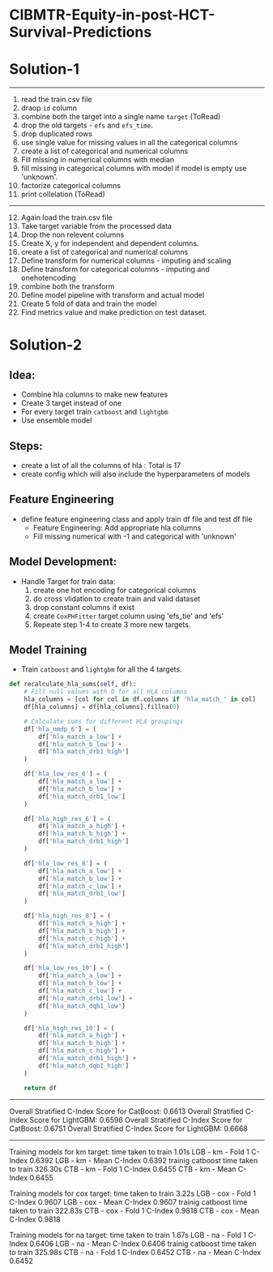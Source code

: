 # CIBMTR-Equity-in-post-HCT-Survival-Predictions


# Solution-1

-------
1. read the train.csv file
2. draop `id` column
3. combine both the target into a single name `target` (ToRead)
4. drop the old targets - `efs` and `efs_time`.
5. drop duplicated rows
6. use single value for missing values in all the categorical columns
7. create a list of categorical and numerical columns
8. Fill missing in numerical columns with median
9. fill missing in categorical columns with model if model is empty use 'unknown'.
10. factorize categorical columns
11. print collelation (ToRead)
----------

12. Again load the train.csv file
13. Take target variable from the processed data
14. Drop the non relevent columns
15. Create X, y for independent and dependent columns.
16. create a list of categorical and numerical columns
17. Define transform for numerical columns - imputing and scaling
18. Define transform for categorical columns - imputing and onehotencoding
19. combine both the transform
20. Define model pipeline with transform and actual model
21. Create 5 fold of data and train the model
22. Find metrics value and make prediction on test dataset.

# Solution-2
## Idea:
- Combine hla columns to make new features
- Create 3 target instead of one
- For every target train `catboost` and `lightgbm`
- Use ensemble model

## Steps:
- create a list of all the columns of hla : Total is 17
- create config which will also include the hyperparameters of models
## Feature Engineering
- define feature engineering class and apply train df file and test df file
    - Feature Engineering: Add appropriate hla columns
    - Fill missing numerical with -1 and categorical with 'unknown'
## Model Development:
- Handle Target for train data:
    1. create one hot encoding for categorical columns
    2. do cross vlidation to create train and valid dataset
    3. drop constant columns if exist
    4. create `CoxPHFitter` target column using 'efs_tie' and 'efs'
    5. Repeate step 1-4 to create 3 more new targets.

## Model Training
- Train `catboost` and `lightgbm` for all the 4 targets.

```python
def recalculate_hla_sums(self, df):
    # Fill null values with 0 for all HLA columns
    hla_columns = [col for col in df.columns if 'hla_match_' in col]
    df[hla_columns] = df[hla_columns].fillna(0)

    # Calculate sums for different HLA groupings
    df['hla_nmdp_6'] = (
        df['hla_match_a_low'] +
        df['hla_match_b_low'] +
        df['hla_match_drb1_high']
    )

    df['hla_low_res_6'] = (
        df['hla_match_a_low'] +
        df['hla_match_b_low'] +
        df['hla_match_drb1_low']
    )

    df['hla_high_res_6'] = (
        df['hla_match_a_high'] +
        df['hla_match_b_high'] +
        df['hla_match_drb1_high']
    )

    df['hla_low_res_8'] = (
        df['hla_match_a_low'] +
        df['hla_match_b_low'] +
        df['hla_match_c_low'] +
        df['hla_match_drb1_low']
    )

    df['hla_high_res_8'] = (
        df['hla_match_a_high'] +
        df['hla_match_b_high'] +
        df['hla_match_c_high'] +
        df['hla_match_drb1_high']
    )

    df['hla_low_res_10'] = (
        df['hla_match_a_low'] +
        df['hla_match_b_low'] +
        df['hla_match_c_low'] +
        df['hla_match_drb1_low'] +
        df['hla_match_dqb1_low']
    )

    df['hla_high_res_10'] = (
        df['hla_match_a_high'] +
        df['hla_match_b_high'] +
        df['hla_match_c_high'] +
        df['hla_match_drb1_high'] +
        df['hla_match_dqb1_high']
    )

    return df
```

-------------------
Overall Stratified C-Index Score for CatBoost: 0.6613
Overall Stratified C-Index Score for LightGBM: 0.6596
Overall Stratified C-Index Score for CatBoost: 0.6751
Overall Stratified C-Index Score for LightGBM: 0.6668

--------------------
Training models for km target:
time taken to train 1.01s
LGB - km - Fold 1 C-Index 0.6392
LGB - km - Mean C-Index 0.6392
trainig catboost
time taken to train 326.30s
CTB - km - Fold 1 C-Index 0.6455
CTB - km - Mean C-Index 0.6455

Training models for cox target:
time taken to train 3.22s
LGB - cox - Fold 1 C-Index 0.9607
LGB - cox - Mean C-Index 0.9607
trainig catboost
time taken to train 322.83s
CTB - cox - Fold 1 C-Index 0.9818
CTB - cox - Mean C-Index 0.9818

Training models for na target:
time taken to train 1.67s
LGB - na - Fold 1 C-Index 0.6406
LGB - na - Mean C-Index 0.6406
trainig catboost
time taken to train 325.98s
CTB - na - Fold 1 C-Index 0.6452
CTB - na - Mean C-Index 0.6452

